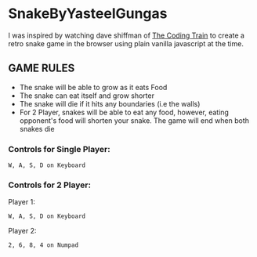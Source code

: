 # SnakeByYasteelGungas

I was inspired by watching dave shiffman of [The Coding Train](https://www.youtube.com/c/TheCodingTrain) to create a retro snake game in the browser using plain vanilla javascript at the time.

## GAME RULES

- The snake will be able to grow as it eats Food
- The snake can eat itself and grow shorter
- The snake will die if it hits any boundaries (i.e the walls)
- For 2 Player, snakes will be able to eat any food, however, eating opponent's food will shorten your snake. The game will end when both snakes die

### Controls for Single Player:

	W, A, S, D on Keyboard


### Controls for 2 Player:

Player 1:

	W, A, S, D on Keyboard

Player 2: 

	2, 6, 8, 4 on Numpad

